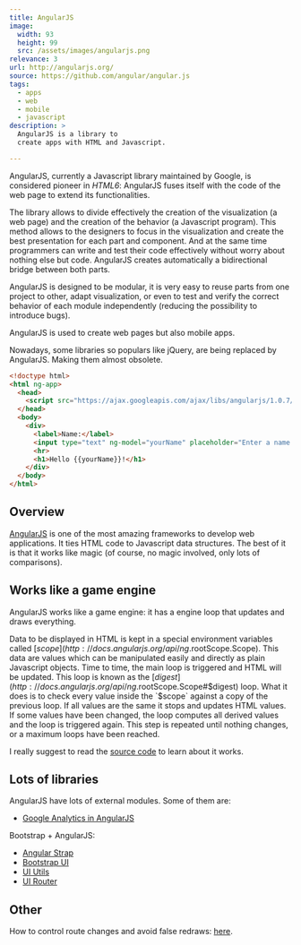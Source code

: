 ```yaml
---
title: AngularJS
image: 
  width: 93
  height: 99
  src: /assets/images/angularjs.png
relevance: 3
url: http://angularjs.org/
source: https://github.com/angular/angular.js
tags:
  - apps
  - web
  - mobile
  - javascript
description: >
  AngularJS is a library to
  create apps with HTML and Javascript.

---
```

AngularJS, currently a Javascript library maintained by Google,
is considered pioneer in *HTML6*:
AngularJS fuses itself with the code of the web page
to extend its functionalities.

The library allows to divide effectively
the creation of the visualization
(a web page)
and the creation of the behavior
(a Javascript program).
This method allows to the designers 
to focus in the visualization
and create the best presentation for each part and component.
And at the same time programmers can write 
and test their code effectively without worry about nothing else but code.
AngularJS creates automatically a bidirectional 
bridge between both parts.

AngularJS is designed to be modular,
it is very easy to reuse parts from one project to other,
adapt visualization,
or even to test and verify the correct behavior of each
module independently
(reducing the possibility to introduce bugs).

AngularJS is used to create web pages
but also mobile apps.

Nowadays, some libraries so populars like jQuery,
are being replaced by AngularJS. Making them almost obsolete.

```html
<!doctype html>
<html ng-app>
  <head>
    <script src="https://ajax.googleapis.com/ajax/libs/angularjs/1.0.7/angular.min.js"></script>
  </head>
  <body>
    <div>
      <label>Name:</label>
      <input type="text" ng-model="yourName" placeholder="Enter a name here">
      <hr>
      <h1>Hello {{yourName}}!</h1>
    </div>
  </body>
</html>
```

## Overview 

[AngularJS](http://angularjs.org/)
is one of the most amazing 
frameworks to develop web applications.
It ties HTML code to Javascript data structures.
The best of it is that it works
like magic (of course, no magic involved, only
lots of comparisons).

## Works like a game engine

AngularJS works like a game engine:
it has a engine loop that updates and draws
everything.

Data to be displayed in HTML is kept in a special
environment variables called
[$scope](http://docs.angularjs.org/api/ng.$rootScope.Scope).
This data are values which can be manipulated
easily and directly as plain Javascript objects.
Time to time, the main loop is triggered
and HTML will be updated.
This loop is known as the
[$digest](http://docs.angularjs.org/api/ng.$rootScope.Scope#$digest)
loop. 
What it does is to check every value inside
the `$scope` against a copy of the previous loop.
If all values are the same it stops and updates
HTML values. If some values have been changed,
the loop computes all derived values and the loop 
is triggered again. This step is repeated until
nothing changes, or a maximum loops have been
reached.

I really suggest to read the 
[source code](https://ajax.googleapis.com/ajax/libs/angularjs/1.0.7/angular.js)
to learn about it works.

## Lots of libraries

AngularJS have lots of external modules. Some of them are:

- [Google Analytics in AngularJS](http://stackoverflow.com/questions/10713708/tracking-google-analytics-page-views-with-angular-js)

Bootstrap + AngularJS:

- [Angular Strap](http://mgcrea.github.io/angular-strap/)
- [Bootstrap UI](http://angular-ui.github.io/bootstrap/)
- [UI Utils](https://github.com/angular-ui/ui-utils)
- [UI Router](https://github.com/angular-ui/ui-router)
  
## Other

How to control route changes and avoid false redraws: [here](http://www.youtube.com/watch?v=P6KITGRQujQ).
